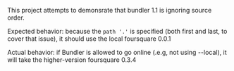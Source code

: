 This project attempts to demonsrate that bundler 1.1 is ignoring source order.

Expected behavior: because the `path '.'` is specified (both first and last, to cover that issue), it should use the local foursquare 0.0.1

Actual behavior: if Bundler is allowed to go online (.e.g, not using --local), it will take the higher-version foursquare 0.3.4

